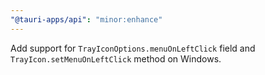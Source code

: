 ```yaml
---
"@tauri-apps/api": "minor:enhance"
---
```


Add support for `TrayIconOptions.menuOnLeftClick` field and `TrayIcon.setMenuOnLeftClick` method on Windows.

